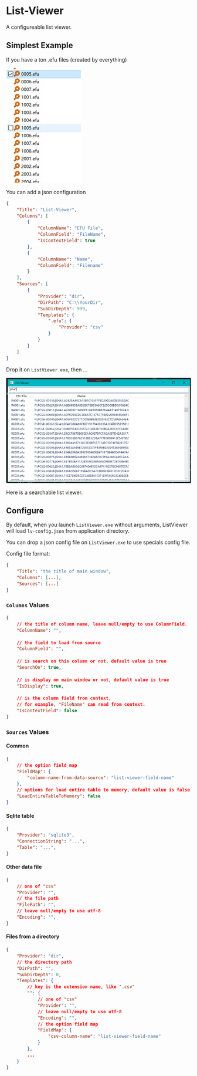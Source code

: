 # List-Viewer

A configureable list viewer.

## Simplest Example

If you have a ton .efu files (created by everything)

![img-1](./res/img-1.jpg)

You can add a json configuration

``` json
{
    "Title": "List-Viewer",
    "Columns": [
        {
            "ColumnName": "EFU File",
            "ColumnField": "FileName",
            "IsContextField": true
        },
        {
            "ColumnName": "Name",
            "ColumnField": "Filename"
        }
    ],
    "Sources": [
        {
            "Provider": "dir",
            "DirPath": "C:\\YourDir",
            "SubDirDepth": 999,
            "Templates": {
                ".efu": {
                    "Provider": "csv"
                }
            }
        }
    ]
}
```

Drop it on `ListViewer.exe`, then ...

![img-2](./res/img-2.jpg)

Here is a searchable list viewer.

## Configure

By default, when you launch `ListViewer.exe` without arguments,
ListViewer will load `lv-config.json` from application directory.

You can drop a json config file on `ListViewer.exe` to use specials config file.

Config file format:

``` json
{
    "Title": "the title of main window",
    "Columns": [...],
    "Sources": [...]
}
```

### `Columns` Values

``` json
{
    // the title of column name, leave null/empty to use ColumnField.
    "ColumnName": "",

    // the field to load from source
    "ColumnField": "",

    // is search on this column or not, default value is true
    "SearchOn": true,

    // is display on main window or not, default value is true
    "IsDisplay": true,

    // is the column field from context,
    // for example, "FileName" can read from context.
    "IsContextField": false
}
```

### `Sources` Values

#### Common

``` json
{
    // the option field map
    "FieldMap": {
        "column-name-from-data-source": "list-viewer-field-name"
    },
    // options for load entire table to memory, default value is false
    "LoadEntireTableToMemory": false
}
```

#### Sqlite table

``` json
{
    "Provider": "sqlite3",
    "ConnectionString": "...",
    "Table": "...",
}
```

#### Other data file

``` json
{
    // one of "csv"
    "Provider": "",
    // the file path
    "FilePath": "",
    // leave null/empty to use utf-8
    "Encoding": "",
}
```

#### Files from a directory

``` json
{
    "Provider": "dir",
    // the directory path
    "DirPath": "",
    "SubDirDepth": 0,
    "Templates": {
        // key is the extension name, like ".csv"
        "": {
            // one of "csv"
            "Provider": "",
            // leave null/empty to use utf-8
            "Encoding": "",
            // the option field map
            "FieldMap": {
                "csv-column-name": "list-viewer-field-name"
            }
        },
        ...
    }
}
```
